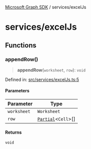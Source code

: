 [Microsoft Graph SDK](../README.md) / services/excelJs

# services/excelJs

## Functions

### appendRow()

> **appendRow**(`worksheet`, `row`): `void`

Defined in: [src/services/excelJs.ts:5](https://github.com/Future-Secure-AI/sharepoint-workbook/blob/main/src/services/excelJs.ts#L5)

#### Parameters

| Parameter | Type |
| ------ | ------ |
| `worksheet` | `Worksheet` |
| `row` | [`Partial`](https://www.typescriptlang.org/docs/handbook/utility-types.html#partialtype)\<`Cell`\>[] |

#### Returns

`void`
